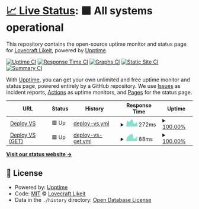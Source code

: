 # [📈 Live Status](https://olivrae.github.io/upptime): <!--live status--> **🟩 All systems operational**

This repository contains the open-source uptime monitor and status page for [Lovecraft Likeit](https://t.me/OliveiraWS), powered by [Upptime](https://github.com/upptime/upptime).

[![Uptime CI](https://github.com/olivrae/upptime/workflows/Uptime%20CI/badge.svg)](https://github.com/olivrae/upptime/actions?query=workflow%3A%22Uptime+CI%22)
[![Response Time CI](https://github.com/olivrae/upptime/workflows/Response%20Time%20CI/badge.svg)](https://github.com/olivrae/upptime/actions?query=workflow%3A%22Response+Time+CI%22)
[![Graphs CI](https://github.com/olivrae/upptime/workflows/Graphs%20CI/badge.svg)](https://github.com/olivrae/upptime/actions?query=workflow%3A%22Graphs+CI%22)
[![Static Site CI](https://github.com/olivrae/upptime/workflows/Static%20Site%20CI/badge.svg)](https://github.com/olivrae/upptime/actions?query=workflow%3A%22Static+Site+CI%22)
[![Summary CI](https://github.com/olivrae/upptime/workflows/Summary%20CI/badge.svg)](https://github.com/olivrae/upptime/actions?query=workflow%3A%22Summary+CI%22)

With [Upptime](https://upptime.js.org), you can get your own unlimited and free uptime monitor and status page, powered entirely by a GitHub repository. We use [Issues](https://github.com/olivrae/upptime/issues) as incident reports, [Actions](https://github.com/olivrae/upptime/actions) as uptime monitors, and [Pages](https://olivrae.github.io/upptime) for the status page.

<!--start: status pages-->
<!-- This summary is generated by Upptime (https://github.com/upptime/upptime) -->
<!-- Do not edit this manually, your changes will be overwritten -->
<!-- prettier-ignore -->
| URL | Status | History | Response Time | Uptime |
| --- | ------ | ------- | ------------- | ------ |
| <img alt="" src="https://favicons.githubusercontent.com/heroku-vscode-production-409e.up.railway.app" height="13"> [Deploy VS](https://heroku-vscode-production-409e.up.railway.app/) | 🟩 Up | [deploy-vs.yml](https://github.com/olivrae/upptime/commits/HEAD/history/deploy-vs.yml) | <details><summary><img alt="Response time graph" src="./graphs/deploy-vs/response-time-week.png" height="20"> 272ms</summary><br><a href="https://olivrae.github.io/upptime/history/deploy-vs"><img alt="Response time 283" src="https://img.shields.io/endpoint?url=https%3A%2F%2Fraw.githubusercontent.com%2Folivrae%2Fupptime%2FHEAD%2Fapi%2Fdeploy-vs%2Fresponse-time.json"></a><br><a href="https://olivrae.github.io/upptime/history/deploy-vs"><img alt="24-hour response time 252" src="https://img.shields.io/endpoint?url=https%3A%2F%2Fraw.githubusercontent.com%2Folivrae%2Fupptime%2FHEAD%2Fapi%2Fdeploy-vs%2Fresponse-time-day.json"></a><br><a href="https://olivrae.github.io/upptime/history/deploy-vs"><img alt="7-day response time 272" src="https://img.shields.io/endpoint?url=https%3A%2F%2Fraw.githubusercontent.com%2Folivrae%2Fupptime%2FHEAD%2Fapi%2Fdeploy-vs%2Fresponse-time-week.json"></a><br><a href="https://olivrae.github.io/upptime/history/deploy-vs"><img alt="30-day response time 301" src="https://img.shields.io/endpoint?url=https%3A%2F%2Fraw.githubusercontent.com%2Folivrae%2Fupptime%2FHEAD%2Fapi%2Fdeploy-vs%2Fresponse-time-month.json"></a><br><a href="https://olivrae.github.io/upptime/history/deploy-vs"><img alt="1-year response time 283" src="https://img.shields.io/endpoint?url=https%3A%2F%2Fraw.githubusercontent.com%2Folivrae%2Fupptime%2FHEAD%2Fapi%2Fdeploy-vs%2Fresponse-time-year.json"></a></details> | <details><summary><a href="https://olivrae.github.io/upptime/history/deploy-vs">100.00%</a></summary><a href="https://olivrae.github.io/upptime/history/deploy-vs"><img alt="All-time uptime 99.88%" src="https://img.shields.io/endpoint?url=https%3A%2F%2Fraw.githubusercontent.com%2Folivrae%2Fupptime%2FHEAD%2Fapi%2Fdeploy-vs%2Fuptime.json"></a><br><a href="https://olivrae.github.io/upptime/history/deploy-vs"><img alt="24-hour uptime 100.00%" src="https://img.shields.io/endpoint?url=https%3A%2F%2Fraw.githubusercontent.com%2Folivrae%2Fupptime%2FHEAD%2Fapi%2Fdeploy-vs%2Fuptime-day.json"></a><br><a href="https://olivrae.github.io/upptime/history/deploy-vs"><img alt="7-day uptime 100.00%" src="https://img.shields.io/endpoint?url=https%3A%2F%2Fraw.githubusercontent.com%2Folivrae%2Fupptime%2FHEAD%2Fapi%2Fdeploy-vs%2Fuptime-week.json"></a><br><a href="https://olivrae.github.io/upptime/history/deploy-vs"><img alt="30-day uptime 99.86%" src="https://img.shields.io/endpoint?url=https%3A%2F%2Fraw.githubusercontent.com%2Folivrae%2Fupptime%2FHEAD%2Fapi%2Fdeploy-vs%2Fuptime-month.json"></a><br><a href="https://olivrae.github.io/upptime/history/deploy-vs"><img alt="1-year uptime 99.88%" src="https://img.shields.io/endpoint?url=https%3A%2F%2Fraw.githubusercontent.com%2Folivrae%2Fupptime%2FHEAD%2Fapi%2Fdeploy-vs%2Fuptime-year.json"></a></details>
| <img alt="" src="https://favicons.githubusercontent.com/heroku-vscode-production-409e.up.railway.app" height="13"> [Deploy VS (GET)](https://heroku-vscode-production-409e.up.railway.app/) | 🟩 Up | [deploy-vs-get.yml](https://github.com/olivrae/upptime/commits/HEAD/history/deploy-vs-get.yml) | <details><summary><img alt="Response time graph" src="./graphs/deploy-vs-get/response-time-week.png" height="20"> 88ms</summary><br><a href="https://olivrae.github.io/upptime/history/deploy-vs-get"><img alt="Response time 101" src="https://img.shields.io/endpoint?url=https%3A%2F%2Fraw.githubusercontent.com%2Folivrae%2Fupptime%2FHEAD%2Fapi%2Fdeploy-vs-get%2Fresponse-time.json"></a><br><a href="https://olivrae.github.io/upptime/history/deploy-vs-get"><img alt="24-hour response time 49" src="https://img.shields.io/endpoint?url=https%3A%2F%2Fraw.githubusercontent.com%2Folivrae%2Fupptime%2FHEAD%2Fapi%2Fdeploy-vs-get%2Fresponse-time-day.json"></a><br><a href="https://olivrae.github.io/upptime/history/deploy-vs-get"><img alt="7-day response time 88" src="https://img.shields.io/endpoint?url=https%3A%2F%2Fraw.githubusercontent.com%2Folivrae%2Fupptime%2FHEAD%2Fapi%2Fdeploy-vs-get%2Fresponse-time-week.json"></a><br><a href="https://olivrae.github.io/upptime/history/deploy-vs-get"><img alt="30-day response time 110" src="https://img.shields.io/endpoint?url=https%3A%2F%2Fraw.githubusercontent.com%2Folivrae%2Fupptime%2FHEAD%2Fapi%2Fdeploy-vs-get%2Fresponse-time-month.json"></a><br><a href="https://olivrae.github.io/upptime/history/deploy-vs-get"><img alt="1-year response time 101" src="https://img.shields.io/endpoint?url=https%3A%2F%2Fraw.githubusercontent.com%2Folivrae%2Fupptime%2FHEAD%2Fapi%2Fdeploy-vs-get%2Fresponse-time-year.json"></a></details> | <details><summary><a href="https://olivrae.github.io/upptime/history/deploy-vs-get">100.00%</a></summary><a href="https://olivrae.github.io/upptime/history/deploy-vs-get"><img alt="All-time uptime 99.88%" src="https://img.shields.io/endpoint?url=https%3A%2F%2Fraw.githubusercontent.com%2Folivrae%2Fupptime%2FHEAD%2Fapi%2Fdeploy-vs-get%2Fuptime.json"></a><br><a href="https://olivrae.github.io/upptime/history/deploy-vs-get"><img alt="24-hour uptime 100.00%" src="https://img.shields.io/endpoint?url=https%3A%2F%2Fraw.githubusercontent.com%2Folivrae%2Fupptime%2FHEAD%2Fapi%2Fdeploy-vs-get%2Fuptime-day.json"></a><br><a href="https://olivrae.github.io/upptime/history/deploy-vs-get"><img alt="7-day uptime 100.00%" src="https://img.shields.io/endpoint?url=https%3A%2F%2Fraw.githubusercontent.com%2Folivrae%2Fupptime%2FHEAD%2Fapi%2Fdeploy-vs-get%2Fuptime-week.json"></a><br><a href="https://olivrae.github.io/upptime/history/deploy-vs-get"><img alt="30-day uptime 99.86%" src="https://img.shields.io/endpoint?url=https%3A%2F%2Fraw.githubusercontent.com%2Folivrae%2Fupptime%2FHEAD%2Fapi%2Fdeploy-vs-get%2Fuptime-month.json"></a><br><a href="https://olivrae.github.io/upptime/history/deploy-vs-get"><img alt="1-year uptime 99.88%" src="https://img.shields.io/endpoint?url=https%3A%2F%2Fraw.githubusercontent.com%2Folivrae%2Fupptime%2FHEAD%2Fapi%2Fdeploy-vs-get%2Fuptime-year.json"></a></details>

<!--end: status pages-->

[**Visit our status website →**](https://olivrae.github.io/upptime)

## 📄 License

- Powered by: [Upptime](https://github.com/upptime/upptime)
- Code: [MIT](./LICENSE) © [Lovecraft Likeit](https://t.me/OliveiraWS)
- Data in the `./history` directory: [Open Database License](https://opendatacommons.org/licenses/odbl/1-0/)
